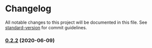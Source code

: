 # Changelog

All notable changes to this project will be documented in this file. See [standard-version](https://github.com/conventional-changelog/standard-version) for commit guidelines.

### [0.2.2](https://github.com/twihike/chat-ui-react/compare/v0.2.1...v0.2.2) (2020-06-09)
